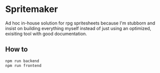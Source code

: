 # Spritemaker
Ad hoc in-house solution for rpg spritesheets because I'm stubborn and insist on building everything myself instead of just using an optimized, exisiting tool with good documentation.

## How to

```sh
npm run backend
npm run frontend
```
